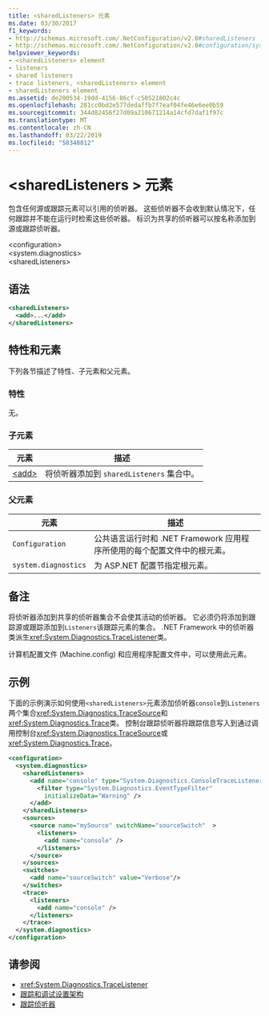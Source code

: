 ```yaml
---
title: <sharedListeners> 元素
ms.date: 03/30/2017
f1_keywords:
- http://schemas.microsoft.com/.NetConfiguration/v2.0#sharedListeners
- http://schemas.microsoft.com/.NetConfiguration/v2.0#configuration/system.diagnostics/sharedListeners
helpviewer_keywords:
- <sharedListeners> element
- listeners
- shared listeners
- trace listeners, <sharedListeners> element
- sharedListeners element
ms.assetid: de200534-19dd-4156-86cf-c50521802c4c
ms.openlocfilehash: 281cc0bd2e577dedaffb7f7eaf04fe46e6ee0b59
ms.sourcegitcommit: 344d82456f27d09a210671214a14cfd7daf1f97c
ms.translationtype: MT
ms.contentlocale: zh-CN
ms.lasthandoff: 03/22/2019
ms.locfileid: "58348812"
---
```

# <a name="sharedlisteners-element"></a>\<sharedListeners > 元素
包含任何源或跟踪元素可以引用的侦听器。  这些侦听器不会收到默认情况下，任何跟踪并不能在运行时检索这些侦听器。 标识为共享的侦听器可以按名称添加到源或跟踪侦听器。  
  
 \<configuration>  
\<system.diagnostics>  
\<sharedListeners>  
  
## <a name="syntax"></a>语法  
  
```xml  
<sharedListeners>   
  <add>...</add>  
</sharedListeners>  
```  
  
## <a name="attributes-and-elements"></a>特性和元素  
 下列各节描述了特性、子元素和父元素。  
  
### <a name="attributes"></a>特性  
 无。  
  
### <a name="child-elements"></a>子元素  
  
|元素|描述|  
|-------------|-----------------|  
|[\<add>](../../../../../docs/framework/configure-apps/file-schema/trace-debug/add-element-for-listeners-for-trace.md)|将侦听器添加到 `sharedListeners` 集合中。|  
  
### <a name="parent-elements"></a>父元素  
  
|元素|描述|  
|-------------|-----------------|  
|`Configuration`|公共语言运行时和 .NET Framework 应用程序所使用的每个配置文件中的根元素。|  
|`system.diagnostics`|为 ASP.NET 配置节指定根元素。|  
  
## <a name="remarks"></a>备注  
 将侦听器添加到共享的侦听器集合不会使其活动的侦听器。 它必须仍将添加到跟踪源或跟踪添加到`Listeners`该跟踪元素的集合。 .NET Framework 中的侦听器类派生<xref:System.Diagnostics.TraceListener>类。  
  
 计算机配置文件 (Machine.config) 和应用程序配置文件中，可以使用此元素。  
  
## <a name="example"></a>示例  
 下面的示例演示如何使用`<sharedListeners>`元素添加侦听器`console`到`Listeners`两个集合<xref:System.Diagnostics.TraceSource>和<xref:System.Diagnostics.Trace>类。 控制台跟踪侦听器将跟踪信息写入到通过调用控制台<xref:System.Diagnostics.TraceSource>或<xref:System.Diagnostics.Trace>。  
  
```xml  
<configuration>  
  <system.diagnostics>  
    <sharedListeners>  
      <add name="console" type="System.Diagnostics.ConsoleTraceListener" >  
        <filter type="System.Diagnostics.EventTypeFilter"  
          initializeData="Warning" />  
      </add>  
    </sharedListeners>  
    <sources>  
      <source name="mySource" switchName="sourceSwitch"  >  
        <listeners>  
          <add name="console" />  
        </listeners>  
      </source>  
    </sources>  
    <switches>  
      <add name="sourceSwitch" value="Verbose"/>  
    </switches>  
    <trace>  
      <listeners>  
        <add name="console" />  
      </listeners>  
    </trace>  
  </system.diagnostics>  
</configuration>
```  
  
## <a name="see-also"></a>请参阅
- <xref:System.Diagnostics.TraceListener>
- [跟踪和调试设置架构](../../../../../docs/framework/configure-apps/file-schema/trace-debug/index.md)
- [跟踪侦听器](../../../../../docs/framework/debug-trace-profile/trace-listeners.md)
